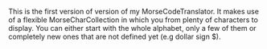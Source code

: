 This is the first version of version of my MorseCodeTranslator.
It makes use of a flexible MorseCharCollection in which you from plenty of characters to display.
You can either start with the whole alphabet, only a few of them or completely new ones that are not defined yet (e.g dollar sign $).